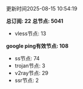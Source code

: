 更新时间2025-08-15 10:54:19

**总订阅: 22**
**总节点: 5041**
- vless节点: 13

**google ping有效节点: 108**
- ss节点: 74
- trojan节点: 3
- v2ray节点: 29
- ssr节点: 2
